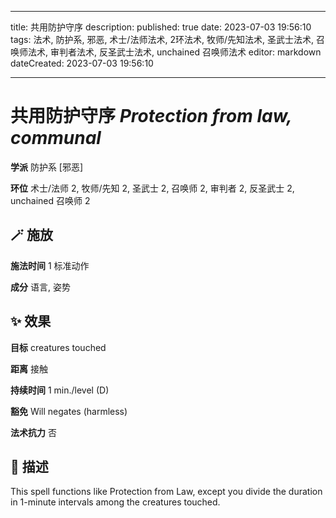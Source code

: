 
---
title: 共用防护守序
description: 
published: true
date: 2023-07-03 19:56:10
tags: 法术, 防护系, 邪恶, 术士/法师法术, 2环法术, 牧师/先知法术, 圣武士法术, 召唤师法术, 审判者法术, 反圣武士法术, unchained 召唤师法术
editor: markdown
dateCreated: 2023-07-03 19:56:10

---

# **共用防护守序** *Protection from law, communal*

**学派** 防护系 \[邪恶\] 

**环位** 术士/法师 2, 牧师/先知 2, 圣武士 2, 召唤师 2, 审判者 2, 反圣武士 2, unchained 召唤师 2

## 🪄 施放

**施法时间** 1 标准动作

**成分** 语言, 姿势

## ✨ 效果 

**目标** creatures touched 

**距离** 接触  

**持续时间** 1 min./level (D) 

**豁免** Will negates (harmless)

**法术抗力** 否

## 📖 描述

This spell functions like Protection from Law, except you divide the duration in 1-minute intervals among the creatures touched.
    